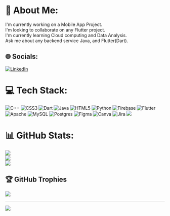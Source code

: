 # 💫 About Me:
I'm currently working on a Mobile App Project.<br>I'm looking to collaborate on any Flutter project.<br>I'm currently learning Cloud computing and Data Analysis.<br>Ask me about any backend service Java, and Flutter(Dart).


## 🌐 Socials:
[![LinkedIn](https://img.shields.io/badge/LinkedIn-%230077B5.svg?logo=linkedin&logoColor=white)](https://linkedin.com/in/www.linkedin.com/in/alazarlemma02) 

# 💻 Tech Stack:
![C++](https://img.shields.io/badge/c++-%2300599C.svg?style=for-the-badge&logo=c%2B%2B&logoColor=white) ![CSS3](https://img.shields.io/badge/css3-%231572B6.svg?style=for-the-badge&logo=css3&logoColor=white) ![Dart](https://img.shields.io/badge/dart-%230175C2.svg?style=for-the-badge&logo=dart&logoColor=white) ![Java](https://img.shields.io/badge/java-%23ED8B00.svg?style=for-the-badge&logo=java&logoColor=white) ![HTML5](https://img.shields.io/badge/html5-%23E34F26.svg?style=for-the-badge&logo=html5&logoColor=white) ![Python](https://img.shields.io/badge/python-3670A0?style=for-the-badge&logo=python&logoColor=ffdd54) ![Firebase](https://img.shields.io/badge/firebase-%23039BE5.svg?style=for-the-badge&logo=firebase) ![Flutter](https://img.shields.io/badge/Flutter-%2302569B.svg?style=for-the-badge&logo=Flutter&logoColor=white) ![Apache](https://img.shields.io/badge/apache-%23D42029.svg?style=for-the-badge&logo=apache&logoColor=white) ![MySQL](https://img.shields.io/badge/mysql-%2300f.svg?style=for-the-badge&logo=mysql&logoColor=white) ![Postgres](https://img.shields.io/badge/postgres-%23316192.svg?style=for-the-badge&logo=postgresql&logoColor=white) 	![Figma](https://img.shields.io/badge/figma-%23F24E1E.svg?style=for-the-badge&logo=figma&logoColor=white) ![Canva](https://img.shields.io/badge/Canva-%2300C4CC.svg?style=for-the-badge&logo=Canva&logoColor=white) ![Jira](https://img.shields.io/badge/jira-%230A0FFF.svg?style=for-the-badge&logo=jira&logoColor=white)
![](https://leetcard.jacoblin.cool/alazar10?ext=heatmap)
# 📊 GitHub Stats:
![](https://github-readme-stats.vercel.app/api?username=alazarlemma02&theme=tokyonight&hide_border=true&include_all_commits=true&count_private=true)<br/>
![](https://github-readme-streak-stats.herokuapp.com/?user=alazarlemma02&theme=tokyonight&hide_border=true)<br/>
![](https://github-readme-stats.vercel.app/api/top-langs/?username=alazarlemma02&theme=tokyonight&hide_border=true&include_all_commits=true&count_private=true&layout=compact)

## 🏆 GitHub Trophies
![](https://github-profile-trophy.vercel.app/?username=alazarlemma02&theme=radical&no-frame=false&no-bg=false&margin-w=4)

---
[![](https://visitcount.itsvg.in/api?id=alazarlemma02&icon=9&color=9)](https://visitcount.itsvg.in)

<!-- Proudly created with GPRM ( https://gprm.itsvg.in ) -->
